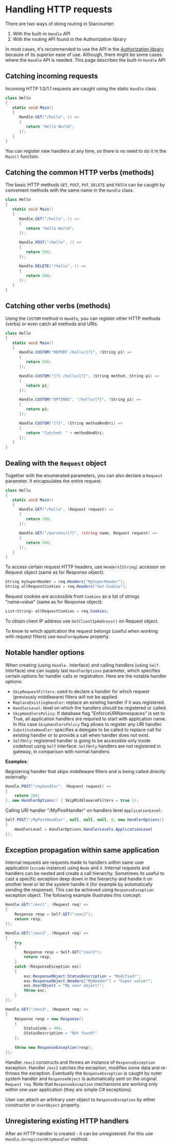 # Handling HTTP requests

There are two ways of doing routing in Starcounter:

1. With the built-in `Handle` API
1. With the routing API found in the Authorization library

In most cases, it's recommended to use the API in the [Authorization library](https://github.com/Starcounter/authorization#routing-middleware-and-context---concepts) because of its superior ease of use. Although, there might be some cases where the `Handle` API is needed.
This page describes the built-in `Handle` API

## Catching incoming requests

Incoming HTTP 1.0/1.1 requests are caught using the static `Handle` class.

```cs
class Hello
{
   static void Main()
   {
      Handle.GET("/hello", () =>
      {
         return "Hello World";
      });
   }
}
```

You can register new handlers at any time, so there is no need to do it in the `Main()` function.

## Catching the common HTTP verbs (methods)

The basic HTTP methods `GET`, `POST`, `PUT`, `DELETE` and `PATCH` can be caught by convenient methods with the same name in the `Handle` class.

```cs
class Hello
{
   static void Main()
   {
      Handle.GET("/hello", () =>
      {
         return "Hello World";
      });

      Handle.POST("/hello", () =>
      {
         return 500;
      });

      Handle.DELETE("/hello", () =>
      {
         return 500;
      });
   }
}
```

## Catching other verbs (methods)

Using the `CUSTOM` method in `Handle`, you can register other HTTP methods (verbs) or even catch all methods and URIs.

```cs
class Hello
{
   static void Main()
   {
      Handle.CUSTOM("REPORT /hello/{?}", (String p1) =>
      {
         return 500;
      });

      Handle.CUSTOM("{?} /hello/{?}", (String method, String p1) =>
      {
         return p1;
      });

      Handle.CUSTOM("OPTIONS", "/hello/{?}", (String p1) =>
      {
         return p1;
      });

      Handle.CUSTOM("{?}", (String methodAndUri) =>
      {
         return "Catched: " + methodAndUri;
      });
   }
}
```

## Dealing with the `Request` object

Together with the enumerated parameters, you can also declare a `Request` parameter. It encapsulates the entire request.

```cs
class Hello
{
   static void Main()
   {
      Handle.GET("/hello", (Request request) =>
      {
         return 500;
      });

      Handle.GET("/persons/{?}", (string name, Request request) =>
      {
         return 500;
      });
   }
}
```

To access certain request HTTP headers, use `Headers[String]` accessor on Request object (same as for Response object):
```cs
String mySuperHeader = req.Headers["MySuperHeader"];
String allRequestCookies = req.Headers["Set-Cookie"];
```

Request cookies are accessible from `Cookies` as a list of strings "name=value" (same as for Response object):
```cs
List<String> allRequestCookies = req.Cookies;
```

To obtain client IP address use `GetClientIpAddress()` on Request object.

To know to which application the request belongs (useful when working with request filters) use `HandlerAppName` property.

## Notable handler options

When creating (using `Handle.` interface) and calling handlers (using `Self.` interface) one can supply last `HandlerOptions` parameter, which specifies certain options for handler calls or registration. Here are the notable handler options:

* `SkipRequestFilters`: used to declare a handler for which request (previously middleware) filters will not be applied.
* `ReplaceExistingHandler`: replace an existing handler if it was registered.
* `HandlerLevel`: level on which the handlers should be registered or called.
* `SkipHandlersPolicy`: If database flag "EnforceURINamespaces" is set to True, all application handlers are required to start with application name. In this case `SkipHandlersPolicy` flag allows to register any URI handler.
* `SubstituteHandler`: specifies a delegate to be called to replace call for existing handler or to provide a call when handler does not exist.
* `SelfOnly`: registered handler is going to be accessible only inside codehost using `Self` interface. `SelfOnly` handlers are not registered in gateway, in comparison with normal handlers.

<strong>Examples</strong>:

Registering handler that skips middleware filters and is being called directly externally:
```cs
Handle.POST("/myhandler", (Request request) =>
{
	return 204;
}, new HandlerOptions() { SkipMiddlewareFilters = true });
```

Calling URI handler "/MyPostHandler" on handlers level `ApplicationLevel`:
```cs
Self.POST("/MyPostHandler", null, null, null, 0, new HandlerOptions()
{
	HandlerLevel = HandlerOptions.HandlerLevels.ApplicationLevel
});
```


## Exception propagation within same application

Internal requests are requests made to handlers within same user application (`sccode` instance) using `Node` and `X`. Internal requests and handlers can be nested and create a call hierarchy. Sometimes its useful to cast a specific exception deep down in the hierarchy and handle it on another level or let the system handle it (for example by automatically sending the response). This can be achieved using `ResponseException` exception object. The following example illustrates this concept:

```cs
Handle.GET("/exc1", (Request req) =>
{
    Response resp = Self.GET("/exc2");
    return resp;
});

Handle.GET("/exc2", (Request req) =>
{
    try
    {
        Response resp = Self.GET("/exc3");
        return resp;
    }
    catch (ResponseException exc)
    {
        exc.ResponseObject.StatusDescription = "Modified!";
        exc.ResponseObject.Headers["MyHeader"] = "Super value!";
        exc.UserObject = "My user object!";
        throw exc;
    }
});

Handle.GET("/exc3", (Request req) =>
{
    Response resp = new Response()
    {
        StatusCode = 404,
        StatusDescription = "Not found!"
    };
    
    throw new ResponseException(resp);
});
```

Handler `/exc3` constructs and throws an instance of `ResponseException` exception. Handler `/exc2` catches the exception, modifies some data and re-throws the exception. Eventually the `ResponseException` is caught by outer system handler and `ResponseObject` is automatically sent on the original `Request req`. Note that `ResponseException` mechanisms are working only within one user application (they are simple C# exceptions).

User can attach an arbitrary user object to `ResponseException` by either constructor or `UserObject` property.

## Unregistering existing HTTP handlers

After an HTTP handler is created - it can be unregistered. For this use `Handle.UnregisterHttpHandler` method.
